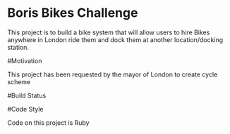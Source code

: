 # Boris Bikes Challenge

This project is to build a bike system that will allow users to hire Bikes
anywhere in London ride them and dock them at another location/docking station.

#Motivation

This project has been requested by the mayor of London to create cycle scheme

#Build Status

#Code Style

Code on this project is Ruby
